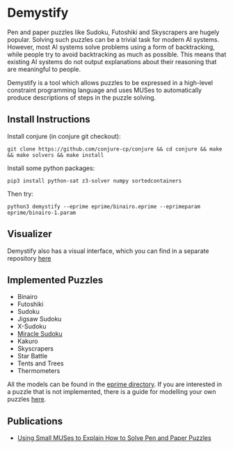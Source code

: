 # Demystify

Pen and paper puzzles like Sudoku, Futoshiki and Skyscrapers are hugely
popular. Solving such puzzles can be a trivial task for modern AI systems.
However, most AI systems solve problems using a form of backtracking, while
people try to avoid backtracking as much as possible. This means that
existing AI systems do not output explanations about their reasoning that
are meaningful to people.

Demystify is a tool which allows puzzles to be expressed in a high-level
constraint programming language and uses MUSes to automatically produce
descriptions of steps in the puzzle solving.

## Install Instructions

Install conjure (in conjure git checkout):

```
git clone https://github.com/conjure-cp/conjure && cd conjure && make && make solvers && make install
```

Install some python packages:

```
pip3 install python-sat z3-solver numpy sortedcontainers
```

Then try:

```
python3 demystify --eprime eprime/binairo.eprime --eprimeparam eprime/binairo-1.param
```

## Visualizer

Demystify also has a visual interface, which you can find in a separate repository [here](https://github.com/mmcilree/Demystify-Visualiser)

## Implemented Puzzles

* Binairo
* Futoshiki
* Sudoku
* Jigsaw Sudoku
* X-Sudoku
* [Miracle Sudoku](https://www.youtube.com/watch?v=yKf9aUIxdb4)
* Kakuro
* Skyscrapers
* Star Battle
* Tents and Trees
* Thermometers

All the models can be found in the [eprime directory](https://github.com/stacs-cp/demystify/tree/master/eprime). If you
are interested in a puzzle that is not implemented, there is a guide for
modelling your own puzzles
[here](https://github.com/stacs-cp/demystify/blob/master/modelling-guide.md).

## Publications

* [Using Small MUSes to Explain How to Solve Pen and Paper Puzzles](https://arxiv.org/abs/2104.15040)
